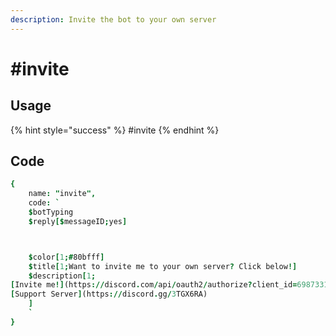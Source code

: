 ```yaml
---
description: Invite the bot to your own server
---
```


# #invite

## Usage

{% hint style="success" %}
\#invite
{% endhint %}

## Code

```j
{
    name: "invite",
    code: `
    $botTyping    
    $reply[$messageID;yes]



    $color[1;#80bfff]
    $title[1;Want to invite me to your own server? Click below!]
    $description[1;
[Invite me!](https://discord.com/api/oauth2/authorize?client_id=698733140939898957&permissions=8&scope=bot%20applications.commands)
[Support Server](https://discord.gg/3TGX6RA)
    ]
    `
}
```
